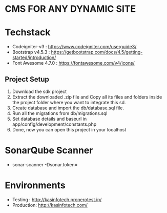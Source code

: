 # CMS FOR ANY DYNAMIC SITE

# Techstack 
- Codeigniter-v3 : https://www.codeigniter.com/userguide3/
- Bootstrap v4.5.3 :  https://getbootstrap.com/docs/4.5/getting-started/introduction/
- Font Awesome 4.7.0 : https://fontawesome.com/v4/icons/ 

## Project Setup 

1. Download the sdk project
2. Extract the downloaded .zip file and Copy all its files and folders inside the project folder where you want to integrate this sd.
3. Create database and import the db/database.sql file.
4. Run all the migrations from db/migrations.sql
5. Set database details and baseurl in app/config/development/constants.php
6. Done, now you can open this project in your localhost


# SonarQube Scanner
- sonar-scanner -Dsonar.token=<Your token>


# Environments
- Testing : http://kasinfotech.pronerotest.in/
- Production: http://kasinfotech.com/
